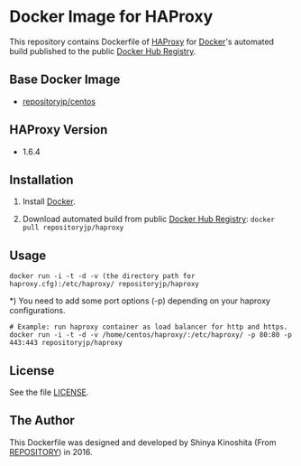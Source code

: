 # Docker Image for HAProxy

This repository contains Dockerfile of [HAProxy](http://www.haproxy.org/) for [Docker](https://www.docker.com/)'s automated build published to the public [Docker Hub Registry](https://hub.docker.com/).

## Base Docker Image

* [repositoryjp/centos](https://hub.docker.com/r/repositoryjp/centos/)

## HAProxy Version

* 1.6.4

## Installation

1. Install [Docker](https://www.docker.com/).

2. Download automated build from public [Docker Hub Registry](https://hub.docker.com/): `docker pull repositoryjp/haproxy`

## Usage

    docker run -i -t -d -v (the directory path for haproxy.cfg):/etc/haproxy/ repositoryjp/haproxy


*) You need to add some port options (-p) depending on your haproxy configurations.

	# Example: run haproxy container as load balancer for http and https.
	docker run -i -t -d -v /home/centos/haproxy/:/etc/haproxy/ -p 80:80 -p 443:443 repositoryjp/haproxy
	

## License

See the file [LICENSE](LICENSE).

## The Author

This Dockerfile was designed and developed by Shinya Kinoshita (From [REPOSITORY](http://www.repositories.jp)) in 2016.
